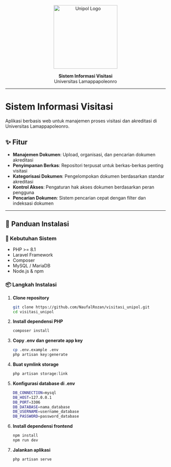 <p align="center">
    <a href="#">
        <img src="https://unipol.ac.id/wp-content/uploads/2025/06/ChatGPT-Image-May-31-2025-09_19_02-AM.png" width="200" alt="Unipol Logo">
    </a>
</p>

<p align="center">
    <b>Sistem Informasi Visitasi</b><br>
    Universitas Lamappapoleonro
</p>

---

# Sistem Informasi Visitasi

Aplikasi berbasis web untuk manajemen proses visitasi dan akreditasi di Universitas Lamappapoleonro.

## ✨ Fitur

- **Manajemen Dokumen**: Upload, organisasi, dan pencarian dokumen akreditasi
- **Penyimpanan Berkas**: Repositori terpusat untuk berkas-berkas penting visitasi
- **Kategorisasi Dokumen**: Pengelompokan dokumen berdasarkan standar akreditasi
- **Kontrol Akses**: Pengaturan hak akses dokumen berdasarkan peran pengguna
- **Pencarian Dokumen**: Sistem pencarian cepat dengan filter dan indeksasi dokumen


---

## 🚀 Panduan Instalasi

### 🧰 Kebutuhan Sistem

- PHP >= 8.1
- Laravel Framework
- Composer
- MySQL / MariaDB
- Node.js & npm

### 📦 Langkah Instalasi

1. **Clone repository**

     ```bash
     git clone https://github.com/NaufalRozan/visitasi_unipol.git
     cd visitasi_unipol
     ```

2. **Install dependensi PHP**

    ```bash
    composer install
    ```

3. **Copy .env dan generate app key**

    ```bash
    cp .env.example .env
    php artisan key:generate
    ```

4. **Buat symlink storage**

    ```bash
    php artisan storage:link
    ```

5. **Konfigurasi database di .env**

    ```bash
    DB_CONNECTION=mysql
    DB_HOST=127.0.0.1
    DB_PORT=3306
    DB_DATABASE=nama_database
    DB_USERNAME=username_database
    DB_PASSWORD=password_database
    ```

6. **Install dependensi frontend**

    ```bash
    npm install
    npm run dev
    ```

7. **Jalankan aplikasi**

    ```bash
    php artisan serve
    ```


